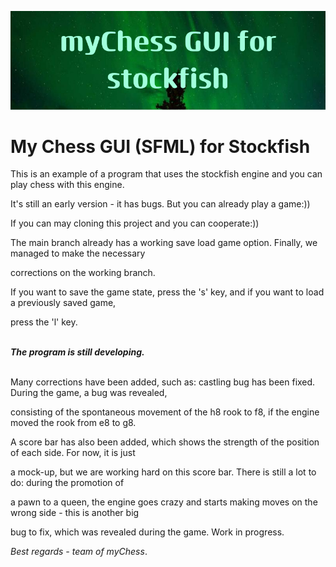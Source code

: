 ![alt text](image.png)
# My Chess GUI (SFML) for Stockfish
This is an example of a program that uses the stockfish engine and you can play chess with this engine.

It's still an early version - it has bugs. But you can already play a game:))

If you can may cloning this project and you can cooperate:))

The main branch already has a working save load game option. Finally, we managed to make the necessary 

corrections on the working branch.

If you want to save the game state, press the 's' key, and if you want to load a previously saved game,

press the 'l' key. </br></br>

***The program is still developing.***</br></br>


Many corrections have been added, such as: castling bug has been fixed. During the game, a bug was revealed,

consisting of the spontaneous movement of the h8 rook to f8, if the engine moved the rook from e8 to g8.

A score bar has also been added, which shows the strength of the position of each side. For now, it is just

a mock-up, but we are working hard on this score bar. There is still a lot to do: during the promotion of 

a pawn to a queen, the engine goes crazy and starts making moves on the wrong side - this is another big 

bug to fix, which was revealed during the game. Work in progress. 

*Best regards - team of myChess*.
